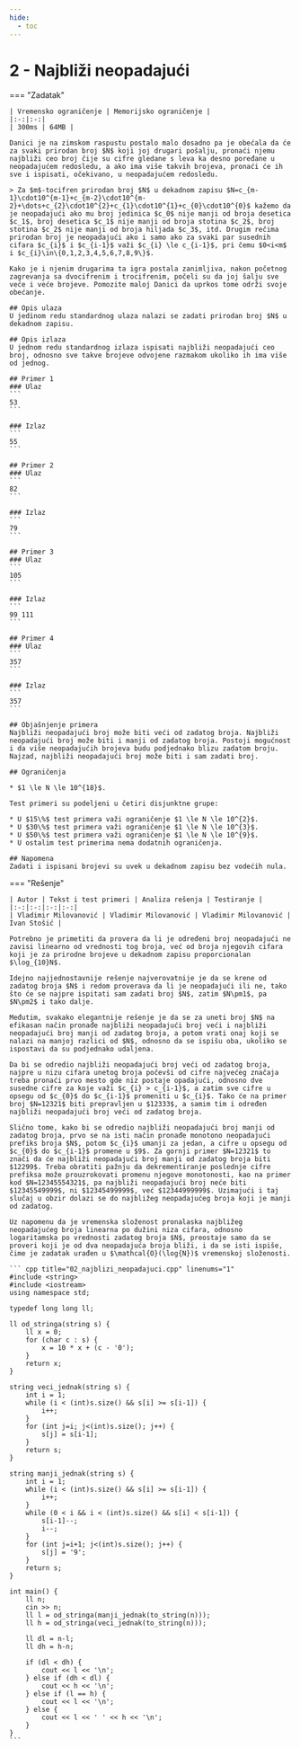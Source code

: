 ```yaml
---
hide:
  - toc
---
```


# 2 - Najbliži neopadajući

=== "Zadatak"
	
	| Vremensko ograničenje | Memorijsko ograničenje |
	|:-:|:-:|
	| 300ms | 64MB |
	
	Danici je na zimskom raspustu postalo malo dosadno pa je obećala da će za svaki prirodan broj $N$ koji joj drugari pošalju, pronaći njemu najbliži ceo broj čije su cifre gledane s leva ka desno poređane u neopadajućem redosledu, a ako ima više takvih brojeva, pronaći će ih sve i ispisati, očekivano, u neopadajućem redosledu.
	
	> Za $m$-tocifren prirodan broj $N$ u dekadnom zapisu $N=c_{m-1}\cdot10^{m-1}+c_{m-2}\cdot10^{m-2}+\dots+c_{2}\cdot10^{2}+c_{1}\cdot10^{1}+c_{0}\cdot10^{0}$ kažemo da je neopadajući ako mu broj jedinica $c_0$ nije manji od broja desetica $c_1$, broj desetica $c_1$ nije manji od broja stotina $c_2$, broj stotina $c_2$ nije manji od broja hiljada $c_3$, itd. Drugim rečima prirodan broj je neopadajući ako i samo ako za svaki par susednih cifara $c_{i}$ i $c_{i-1}$ važi $c_{i} \le c_{i-1}$, pri čemu $0<i<m$ i $c_{i}\in\{0,1,2,3,4,5,6,7,8,9\}$.
	
	Kako je i njenim drugarima ta igra postala zanimljiva, nakon početnog zagrevanja sa dvocifrenim i trocifrenim, počeli su da joj šalju sve veće i veće brojeve. Pomozite maloj Danici da uprkos tome održi svoje obećanje.
	
	## Opis ulaza
	U jedinom redu standardnog ulaza nalazi se zadati prirodan broj $N$ u dekadnom zapisu.
	
	## Opis izlaza
	U jednom redu standardnog izlaza ispisati najbliži neopadajući ceo broj, odnosno sve takve brojeve odvojene razmakom ukoliko ih ima više od jednog.
	
	## Primer 1
	### Ulaz
	```
	53
	```
	
	### Izlaz
	```
	55
	```
	
	## Primer 2
	### Ulaz
	```
	82
	```
	
	### Izlaz
	```
	79
	```
	
	## Primer 3
	### Ulaz
	```
	105
	```
	
	### Izlaz
	```
	99 111
	```
	
	## Primer 4
	### Ulaz
	```
	357
	```
	
	### Izlaz
	```
	357
	```
	
	## Objašnjenje primera
	Najbliži neopadajući broj može biti veći od zadatog broja. Najbliži neopadajući broj može biti i manji od zadatog broja. Postoji mogućnost i da više neopadajućih brojeva budu podjednako blizu zadatom broju. Najzad, najbliži neopadajući broj može biti i sam zadati broj.
	
	## Ograničenja
	
	* $1 \le N \le 10^{18}$.
	
	Test primeri su podeljeni u četiri disjunktne grupe:
	
	* U $15\%$ test primera važi ograničenje $1 \le N \le 10^{2}$.
	* U $30\%$ test primera važi ograničenje $1 \le N \le 10^{3}$.
	* U $50\%$ test primera važi ograničenje $1 \le N \le 10^{9}$.
	* U ostalim test primerima nema dodatnih ograničenja.
	
	## Napomena
	Zadati i ispisani brojevi su uvek u dekadnom zapisu bez vodećih nula.
	
=== "Rešenje"
	
	| Autor | Tekst i test primeri | Analiza rеšenja | Testiranje |
	|:-:|:-:|:-:|:-:|
	| Vladimir Milovanović | Vladimir Milovanović | Vladimir Milovanović | Ivan Stošić |
	
	Potrebno je primetiti da provera da li je određeni broj neopadajući ne zavisi linearno od vrednosti tog broja, već od broja njegovih cifara koji je za prirodne brojeve u dekadnom zapisu proporcionalan $\log_{10}N$.
	
	Idejno najjednostavnije rešenje najverovatnije je da se krene od zadatog broja $N$ i redom proverava da li je neopadajući ili ne, tako što će se najpre ispitati sam zadati broj $N$, zatim $N\pm1$, pa $N\pm2$ i tako dalje.
	
	Međutim, svakako elegantnije rešenje je da se za uneti broj $N$ na efikasan način pronađe najbliži neopadajući broj veći i najbliži neopadajući broj manji od zadatog broja, a potom vrati onaj koji se nalazi na manjoj razlici od $N$, odnosno da se ispišu oba, ukoliko se ispostavi da su podjednako udaljena.
	
	Da bi se odredio najbliži neopadajući broj veći od zadatog broja, najpre u nizu cifara unetog broja počevši od cifre najvećeg značaja treba pronaći prvo mesto gde niz postaje opadajući, odnosno dve susedne cifre za koje važi $c_{i} > c_{i-1}$, a zatim sve cifre u opsegu od $c_{0}$ do $c_{i-1}$ promeniti u $c_{i}$. Tako će na primer broj $N=12321$ biti prepravljen u $12333$, a samim tim i određen najbliži neopadajući broj veći od zadatog broja.
	
	Slično tome, kako bi se odredio najbliži neopadajući broj manji od zadatog broja, prvo se na isti način pronađe monotono neopadajući prefiks broja $N$, potom $c_{i}$ umanji za jedan, a cifre u opsegu od $c_{0}$ do $c_{i-1}$ promene u $9$. Za gornji primer $N=12321$ to znači da će najbliži neopadajući broj manji od zadatog broja biti $12299$. Treba obratiti pažnju da dekrementiranje poslednje cifre prefiksa može prouzrokovati promenu njegove monotonosti, kao na primer kod $N=12345554321$, pa najbliži neopadajući broj neće biti $12345549999$, ni $12345499999$, već $12344999999$. Uzimajući i taj slučaj u obzir dolazi se do najbližeg neopadajućeg broja koji je manji od zadatog.
	
	Uz napomenu da je vremenska složenost pronalaska najbližeg neopadajućeg broja linearna po dužini niza cifara, odnosno logaritamska po vrednosti zadatog broja $N$, preostaje samo da se proveri koji je od dva neopadajuća broja bliži, i da se isti ispiše, čime je zadatak urađen u $\mathcal{O}(\log{N})$ vremenskoj složenosti.
	
	``` cpp title="02_najblizi_neopadajuci.cpp" linenums="1"
	#include <string>
	#include <iostream>
	using namespace std;
	
	typedef long long ll;
	
	ll od_stringa(string s) {
		ll x = 0;
		for (char c : s) {
			x = 10 * x + (c - '0');
		}
		return x;
	}
	
	string veci_jednak(string s) {
		int i = 1;
		while (i < (int)s.size() && s[i] >= s[i-1]) {
			i++;
		}
		for (int j=i; j<(int)s.size(); j++) {
			s[j] = s[i-1];
		}
		return s;
	}
	
	string manji_jednak(string s) {
		int i = 1;
		while (i < (int)s.size() && s[i] >= s[i-1]) {
			i++;
		}
		while (0 < i && i < (int)s.size() && s[i] < s[i-1]) {
			s[i-1]--;
			i--;
		}
		for (int j=i+1; j<(int)s.size(); j++) {
			s[j] = '9';
		}
		return s;
	}
	
	int main() {
		ll n;
		cin >> n;
		ll l = od_stringa(manji_jednak(to_string(n)));
		ll h = od_stringa(veci_jednak(to_string(n)));
	
		ll dl = n-l;
		ll dh = h-n;
	
		if (dl < dh) {
			cout << l << '\n';
		} else if (dh < dl) {
			cout << h << '\n';
		} else if (l == h) {
			cout << l << '\n';
		} else {
			cout << l << ' ' << h << '\n';
		}
	}
	```
